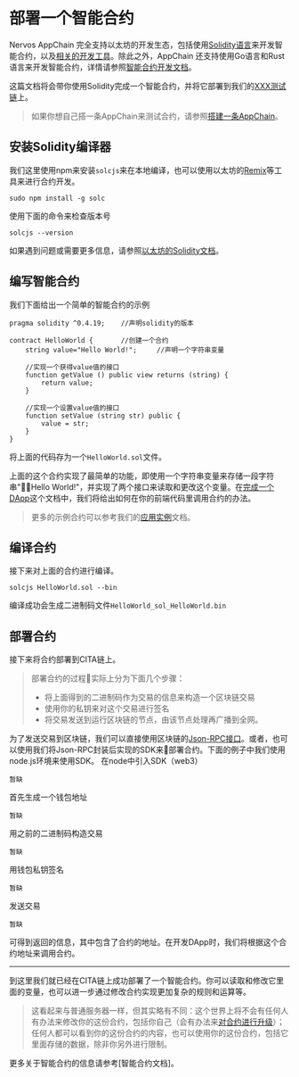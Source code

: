 # 部署一个智能合约

Nervos AppChain 完全支持以太坊的开发生态，包括使用[Solidity语言]()来开发智能合约，以及[相关的开发工具]()。除此之外，AppChain 还支持使用Go语言和Rust语言来开发智能合约，详情请参照[智能合约开发文档]()。

这篇文档将会带你使用Solidity完成一个智能合约，并将它部署到我们的[XXX测试链]()上。

> 如果你想自己搭一条AppChain来测试合约，请参照[搭建一条AppChain]()。

## 安装Solidity编译器
我们这里使用npm来安装`solcjs`来在本地编译，也可以使用以太坊的[Remix]()等工具来进行合约开发。
```
sudo npm install -g solc
```

使用下面的命令来检查版本号
```
solcjs --version
```

如果遇到问题或需要更多信息，请参照[以太坊的Solidity文档](https://solidity.readthedocs.io/en/v0.4.24/installing-solidity.html)。

## 编写智能合约
我们下面给出一个简单的智能合约的示例
```
pragma solidity ^0.4.19;    //声明solidity的版本

contract HelloWorld {       //创建一个合约
    string value="Hello World!";     //声明一个字符串变量
    
    //实现一个获得value值的接口
    function getValue () public view returns (string) {
        return value;
    }
    
    //实现一个设置value值的接口
    function setValue (string str) public {
        value = str;
    }
}
```
将上面的代码存为一个`HelloWorld.sol`文件。

上面的这个合约实现了最简单的功能，即使用一个字符串变量来存储一段字符串"Hello World!"，并实现了两个接口来读取和更改这个变量。在[完成一个DApp]()这个文档中，我们将给出如何在你的前端代码里调用合约的办法。
> 更多的示例合约可以参考我们的[应用实例]()文档。

## 编译合约
接下来对上面的合约进行编译。
```
solcjs HelloWorld.sol --bin
```
编译成功会生成二进制码文件`HelloWorld_sol_HelloWorld.bin`

## 部署合约
接下来将合约部署到CITA链上。

> 部署合约的过程实际上分为下面几个步骤：
> * 将上面得到的二进制码作为交易的信息来构造一个区块链交易
> * 使用你的私钥来对这个交易进行签名
> * 将交易发送到运行区块链的节点，由该节点处理再广播到全网。  

为了发送交易到区块链，我们可以直接使用区块链的[Json-RPC接口]()。或者，也可以使用我们将Json-RPC封装后实现的SDK来部署合约。下面的例子中我们使用node.js环境来使用SDK。
在node中引入SDK（web3）
```
暂缺
```
首先生成一个钱包地址
```
暂缺
```
用之前的二进制码构造交易
```
暂缺
```
用钱包私钥签名
```
暂缺
```
发送交易
```
暂缺
```

可得到返回的信息，其中包含了合约的地址。在开发DApp时，我们将根据这个合约地址来调用合约。

---

到这里我们就已经在CITA链上成功部署了一个智能合约。你可以读取和修改它里面的变量，也可以进一步通过修改合约实现更加复杂的规则和运算等。  
> 这看起来与普通服务器一样，但其实略有不同：这个世界上将不会有任何人有办法来修改你的这份合约，包括你自己（会有办法来[对合约进行升级]()）；任何人都可以看到你的这份合约的内容，也可以使用你的这份合约，包括它里面存储的数据，除非你另外进行限制。

更多关于智能合约的信息请参考[智能合约文档]。
